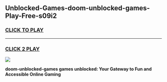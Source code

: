 
## Unblocked-Games-doom-unblocked-games-Play-Free-s09i2
<h3>
<a href="https://premium76.site?title=doom-unblocked-games&ref=23A">CLICK TO PLAY</a></h3>
<hr>

<h3>
<a href="https://premium76.site?title=doom-unblocked-games&ref=23A">CLICK 2 PLAY</a>
  
</h3>

<a href="https://premium76.site?title=doom-unblocked-games&ref=23A"><img src="https://clearcache.store/games.png"></a>


**doom-unblocked-games games unblocked: Your Gateway to Fun and Accessible Online Gaming**
